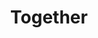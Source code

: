 ---
pid: LLE2
title: Together
location_transcription: LOVE Park, near LOVE Statue
zipcode: '19460'
outside_phl: 'Phoenixville PA '
neighborhood: 
age: '69'
age_range: 60-69
instagram: 
image_file_name: LLE_2.jpg
proposal_transcription: From many, one - again
topic: Inclusivity,Unity
topic_summary: 0, 0
type: Other No Form
keywords_other: diversity, unity
credit: Phyl F.
image_labels: 
twitter: 
facebook: 
permalink: "/monuments/lle2/"
layout: item-page
---